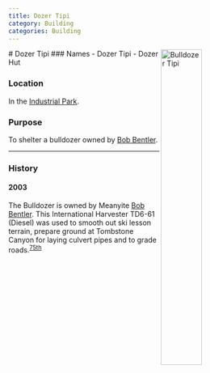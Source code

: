 ```yaml
---
title: Dozer Tipi
category: Building
categories: Building
---
```

<img src="/img/2020-Dozer-Tipi.jpeg" style="width: 40%;" alt="Bulldozer Tipi" align="right">
# Dozer Tipi
### Names
- Dozer Tipi
- Dozer Hut

### Location
In the [Industrial Park](Industrial-Park).

### Purpose
To shelter a bulldozer owned by [Bob Bentler](/Person/Bob-Bentler).

---
### History

#### 2003

The Bulldozer is owned by Meanyite [Bob Bentler](/Person/Bob-Bentler). This International Harvester TD6-61 (Diesel) was used to smooth out ski lesson terrain, prepare ground at Tombstone Canyon for laying culvert pipes and to grade roads.<sup>[75th][]</sup>


[75th]: /Anniversary#75th